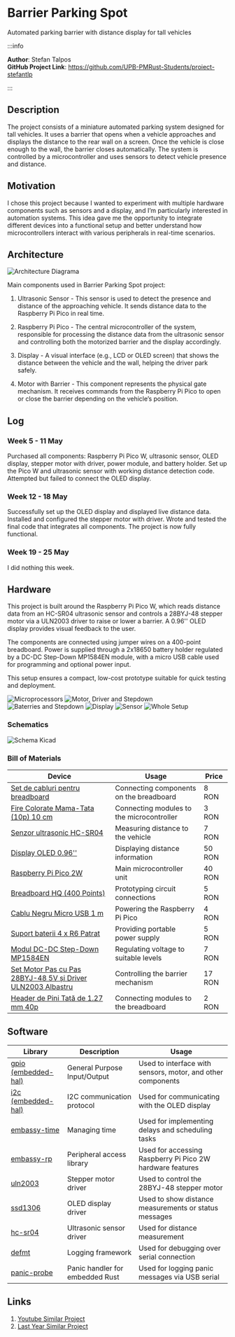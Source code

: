 # Barrier Parking Spot
Automated parking barrier with distance display for tall vehicles

:::info 

**Author**: Stefan Talpos \
**GitHub Project Link**: https://github.com/UPB-PMRust-Students/proiect-stefantlp

:::

## Description

The project consists of a miniature automated parking system designed for tall vehicles. It uses a barrier that opens when a vehicle approaches and displays the distance to the rear wall on a screen. Once the vehicle is close enough to the wall, the barrier closes automatically. The system is controlled by a microcontroller and uses sensors to detect vehicle presence and distance.

## Motivation

I chose this project because I wanted to experiment with multiple hardware components such as sensors and a display, and I’m particularly interested in automation systems. This idea gave me the opportunity to integrate different devices into a functional setup and better understand how microcontrollers interact with various peripherals in real-time scenarios.

## Architecture 

![Architecture Diagrama](diagramaFinala.webp)

Main components used in Barrier Parking Spot project:
1. Ultrasonic Sensor - This sensor is used to detect the presence and distance of the approaching vehicle. It sends distance data to the Raspberry Pi Pico in real time.

2. Raspberry Pi Pico - The central microcontroller of the system, responsible for processing the distance data from the ultrasonic sensor and controlling both the motorized barrier and the display accordingly.

3. Display - A visual interface (e.g., LCD or OLED screen) that shows the distance between the vehicle and the wall, helping the driver park safely.

4. Motor with Barrier - This component represents the physical gate mechanism. It receives commands from the Raspberry Pi Pico to open or close the barrier depending on the vehicle’s position.


## Log

### Week 5 - 11 May

Purchased all components: Raspberry Pi Pico W, ultrasonic sensor, OLED display, stepper motor with driver, power module, and battery holder. Set up the Pico W and ultrasonic sensor with working distance detection code. Attempted but failed to connect the OLED display.

### Week 12 - 18 May

Successfully set up the OLED display and displayed live distance data. Installed and configured the stepper motor with driver. Wrote and tested the final code that integrates all components. The project is now fully functional.

### Week 19 - 25 May

I did nothing this week.

## Hardware

This project is built around the Raspberry Pi Pico W, which reads distance data from an HC-SR04 ultrasonic sensor and controls a 28BYJ-48 stepper motor via a ULN2003 driver to raise or lower a barrier. A 0.96'' OLED display provides visual feedback to the user.

The components are connected using jumper wires on a 400-point breadboard. Power is supplied through a 2x18650 battery holder regulated by a DC-DC Step-Down MP1584EN module, with a micro USB cable used for programming and optional power input.

This setup ensures a compact, low-cost prototype suitable for quick testing and deployment.

![Microprocessors](imagine1.webp)
![Motor, Driver and Stepdown](imagine2.webp)
![Baterries and Stepdown](imagine3.webp)
![Display](imagine4.webp)
![Sensor](imagine5.webp)
![Whole Setup](imagine6.webp)

### Schematics

![Schema Kicad](schemakicad.svg)

### Bill of Materials

| Device | Usage | Price |
|--------|-------|-------|
| [Set de cabluri pentru breadboard](https://www.optimusdigital.ro/ro/fire-fire-mufate/12-set-de-cabluri-pentru-breadboard.html?search_query=Set+Fire+pentru+Breadboard&results=37) | Connecting components on the breadboard | 8 RON |
| [Fire Colorate Mama-Tata (10p) 10 cm](https://www.optimusdigital.ro/ro/fire-fire-mufate/650-fire-colorate-mama-tata-10p.html?search_query=Fire+Colorate+Mama-Tata+%2810p%29+10+cm&results=6) | Connecting modules to the microcontroller | 3 RON |
| [Senzor ultrasonic HC-SR04](https://www.optimusdigital.ro/ro/senzori-senzori-ultrasonici/12897-senzor-ultrasonic-hc-sr04-.html?search_query=Senzor+ultrasonic+HC-SR04&results=31) | Measuring distance to the vehicle | 7 RON |
| [Display OLED 0.96''](https://www.optimusdigital.ro/ro/optoelectronice-altele/12657-display-oled-096-.html?search_query=Display+OLED+0.96%27%27&results=7) | Displaying distance information | 50 RON |
| [Raspberry Pi Pico 2W](https://www.optimusdigital.ro/ro/placi-raspberry-pi/13327-raspberry-pi-pico-2-w.html?search_query=%09Raspberry+Pi+Pico+2W&results=26) | Main microcontroller unit | 40 RON |
| [Breadboard HQ (400 Points)](https://www.optimusdigital.ro/ro/prototipare-breadboard-uri/44-breadboard-400-points.html?search_query=Breadboard+HQ+%28400+Points%29&results=1) | Prototyping circuit connections | 5 RON |
| [Cablu Negru Micro USB 1 m](https://www.optimusdigital.ro/ro/cabluri-cabluri-usb/11939-cablu-negru-micro-usb-1-m.html?search_query=%09Cablu+Negru+Micro+USB+1+m&results=20) | Powering the Raspberry Pi Pico | 4 RON |
| [Suport baterii 4 x R6 Patrat](https://www.optimusdigital.ro/ro/toate-produsele/2374-suport-baterii-4-x-r6-patrat.html?search_query=suport+baterii+aa+4&results=58) | Providing portable power supply | 5 RON |
| [Modul DC-DC Step-Down MP1584EN](https://www.optimusdigital.ro/ro/surse-coboratoare-reglabile/166-modul-dc-dc-step-down-mp1584en.html?search_query=Modul+DC-DC+Step-Down+MP1584EN&results=2) | Regulating voltage to suitable levels | 7 RON |
| [Set Motor Pas cu Pas 28BYJ-48 5V și Driver ULN2003 Albastru](https://www.optimusdigital.ro/ro/motoare-motoare-pas-cu-pas/101-driver-uln2003-motor-pas-cu-pas-de-5-v-.html?search_query=Set+Motor+Pas+cu+Pas+28BYJ-48+5V+%C8%99i+Driver+ULN2003+Albastru&results=1) | Controlling the barrier mechanism | 17 RON |
| [Header de Pini Tată de 1.27 mm 40p](https://www.optimusdigital.ro/ro/componente-electronice-headere-de-pini/8865-header-de-pini-tata-de-127-mm-2-x-40p.html?search_query=%09Header+de+Pini+Tata+de+1.27+mm+40p&results=4) | Connecting modules to the breadboard | 2 RON |


## Software

| Library | Description | Usage |
|---------|-------------|-------|
| [gpio (embedded-hal)](https://docs.rs/embedded-hal/latest/embedded_hal/digital/index.html) | General Purpose Input/Output | Used to interface with sensors, motor, and other components |
| [i2c (embedded-hal)](https://docs.rs/embedded-hal/latest/embedded_hal/i2c/index.html) | I2C communication protocol | Used for communicating with the OLED display |
| [embassy-time](https://github.com/embassy-rs/embassy) | Managing time | Used for implementing delays and scheduling tasks |
| [embassy-rp](https://github.com/embassy-rs/embassy) | Peripheral access library | Used for accessing Raspberry Pi Pico 2W hardware features |
| [uln2003](https://github.com/JorgeSegarra/stepper) | Stepper motor driver | Used to control the 28BYJ-48 stepper motor |
| [ssd1306](https://crates.io/crates/ssd1306) | OLED display driver | Used to show distance measurements or status messages |
| [hc-sr04](https://github.com/eldruin/hc-sr04) | Ultrasonic sensor driver | Used for distance measurement |
| [defmt](https://crates.io/crates/defmt) | Logging framework | Used for debugging over serial connection |
| [panic-probe](https://crates.io/crates/panic-probe) | Panic handler for embedded Rust | Used for logging panic messages via USB serial |

## Links

1. [Youtube Similar Project](https://www.youtube.com/watch?v=O7yoa-hwnkI&ab_channel=TheNeoStudios)
2. [Last Year Similar Project](https://pmrust.pages.upb.ro/docs/fils_en/project/2024/luca.rosoiu)
